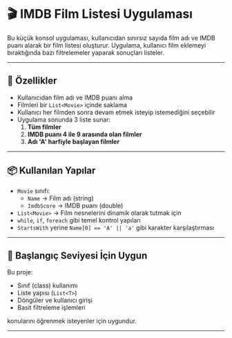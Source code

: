 # 🎬 IMDB Film Listesi Uygulaması

Bu küçük konsol uygulaması, kullanıcıdan sınırsız sayıda film adı ve IMDB puanı alarak bir film listesi oluşturur. Uygulama, kullanıcı film eklemeyi bıraktığında bazı filtrelemeler yaparak sonuçları listeler.

---

## 🚀 Özellikler

- Kullanıcıdan film adı ve IMDB puanı alma
- Filmleri bir `List<Movie>` içinde saklama
- Kullanıcı her filmden sonra devam etmek isteyip istemediğini seçebilir
- Uygulama sonunda 3 liste sunar:
  1. **Tüm filmler**
  2. **IMDB puanı 4 ile 9 arasında olan filmler**
  3. **Adı 'A' harfiyle başlayan filmler**

---

## 📦 Kullanılan Yapılar

- `Movie` sınıfı:
  - `Name` → Film adı (string)
  - `ImdbScore` → IMDB puanı (double)
- `List<Movie>` → Film nesnelerini dinamik olarak tutmak için
- `while`, `if`, `foreach` gibi temel kontrol yapıları
- `StartsWith` yerine `Name[0] == 'A' || 'a'` gibi karakter karşılaştırması

---

## 🧠 Başlangıç Seviyesi İçin Uygun

Bu proje:
- Sınıf (class) kullanımı
- Liste yapısı (`List<T>`)
- Döngüler ve kullanıcı girişi
- Basit filtreleme işlemleri

konularını öğrenmek isteyenler için uygundur.

---
